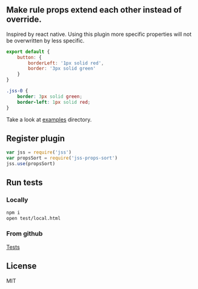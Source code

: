 ## Make rule props extend each other instead of override.

Inspired by react native. Using this plugin more specific properties will not be overwritten by less specific.

```javascript
export default {
    button: {
        borderLeft: '1px solid red',
        border: '3px solid green'
    }
}
```

```css
.jss-0 {
    border: 3px solid green;
    border-left: 1px solid red;
}
```

Take a look at [examples](http://jsstyles.github.io/jss-props-sort/examples/index.html) directory.


## Register plugin

```javascript
var jss = require('jss')
var propsSort = require('jss-props-sort')
jss.use(propsSort)
```

## Run tests

### Locally
```bash
npm i
open test/local.html
```
### From github

[Tests](https://jsstyles.github.com/jss-props-sort/test)

## License

MIT
